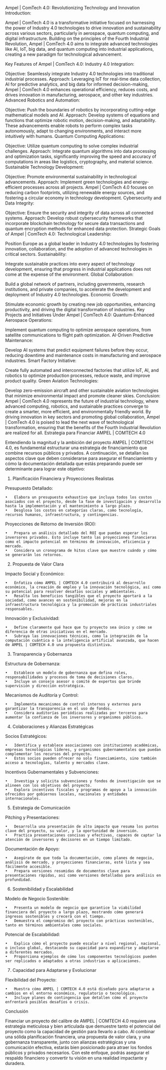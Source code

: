 Ampel | ComTech 4.0: Revolutionizing Technology and Innovation
Introduction:

Ampel | ComTech 4.0 is a transformative initiative focused on harnessing the power of Industry 4.0 technologies to drive innovation and sustainability across various sectors, particularly in aerospace, quantum computing, and digital infrastructure. Building on the principles of the Fourth Industrial Revolution, Ampel | ComTech 4.0 aims to integrate advanced technologies like AI, IoT, big data, and quantum computing into industrial applications, creating a new paradigm for technological advancement.

Key Features of Ampel | ComTech 4.0:
Industry 4.0 Integration:

Objective: Seamlessly integrate Industry 4.0 technologies into traditional industrial processes.
Approach: Leveraging IoT for real-time data collection, AI for predictive analytics, and big data for informed decision-making, Ampel | ComTech 4.0 enhances operational efficiency, reduces costs, and drives innovation in manufacturing, aerospace, and other key industries.
Advanced Robotics and Automation:

Objective: Push the boundaries of robotics by incorporating cutting-edge mathematical models and AI.
Approach: Develop systems of equations and functions that optimize robotic motion, decision-making, and adaptability. These advancements enable robots to perform complex tasks autonomously, adapt to changing environments, and interact more intuitively with humans.
Quantum Computing Applications:

Objective: Utilize quantum computing to solve complex industrial challenges.
Approach: Integrate quantum algorithms into data processing and optimization tasks, significantly improving the speed and accuracy of computations in areas like logistics, cryptography, and material science.
Sustainable Technology Development:

Objective: Promote environmental sustainability in technological advancements.
Approach: Implement green technologies and energy-efficient processes across all projects. Ampel | ComTech 4.0 focuses on reducing carbon footprints, utilizing renewable energy sources, and fostering a circular economy in technology development.
Cybersecurity and Data Integrity:

Objective: Ensure the security and integrity of data across all connected systems.
Approach: Develop robust cybersecurity frameworks that incorporate blockchain technology for secure data transactions and quantum encryption methods for enhanced data protection.
Strategic Goals of Ampel | ComTech 4.0:
Technological Leadership:

Position Europe as a global leader in Industry 4.0 technologies by fostering innovation, collaboration, and the adoption of advanced technologies in critical sectors.
Sustainability:

Integrate sustainable practices into every aspect of technology development, ensuring that progress in industrial applications does not come at the expense of the environment.
Global Collaboration:

Build a global network of partners, including governments, research institutions, and private companies, to accelerate the development and deployment of Industry 4.0 technologies.
Economic Growth:

Stimulate economic growth by creating new job opportunities, enhancing productivity, and driving the digital transformation of industries.
Key Projects and Initiatives Under Ampel | ComTech 4.0:
Quantum-Enhanced Aerospace Operations:

Implement quantum computing to optimize aerospace operations, from satellite communications to flight path optimization.
AI-Driven Predictive Maintenance:

Develop AI systems that predict equipment failures before they occur, reducing downtime and maintenance costs in manufacturing and aerospace industries.
Smart Factory Initiative:

Create fully automated and interconnected factories that utilize IoT, AI, and robotics to optimize production processes, reduce waste, and improve product quality.
Green Aviation Technologies:

Develop zero-emission aircraft and other sustainable aviation technologies that minimize environmental impact and promote cleaner skies.
Conclusion:
Ampel | ComTech 4.0 represents the future of industrial technology, where advanced computing, robotics, and sustainable practices converge to create a smarter, more efficient, and environmentally friendly world. By driving innovation in key sectors and promoting global collaboration, Ampel | ComTech 4.0 is poised to lead the next wave of technological transformation, ensuring that the benefits of the Fourth Industrial Revolution are realized for all.
Estrategia para Financiar AMPEL | COMTECH 4.0

Entendiendo la magnitud y la ambición del proyecto AMPEL | COMTECH 4.0, es fundamental estructurar una estrategia de financiamiento que combine recursos públicos y privados. A continuación, se detallan los aspectos clave que deben considerarse para asegurar el financiamiento y cómo la documentación detallada que estás preparando puede ser determinante para lograr este objetivo:

1. Planificación Financiera y Proyecciones Realistas

Presupuesto Detallado:

	•	Elabora un presupuesto exhaustivo que incluya todos los costos asociados con el proyecto, desde la fase de investigación y desarrollo hasta la implementación y el mantenimiento a largo plazo.
	•	Desglosa los costos en categorías claras, como tecnología, recursos humanos, infraestructura, y contingencias.

Proyecciones de Retorno de Inversión (ROI):

	•	Prepara un análisis detallado del ROI que puedan esperar los inversores privados. Esto incluye tanto las proyecciones financieras como el impacto potencial en términos de innovación, eficiencia y mercado.
	•	Considera un cronograma de hitos clave que muestre cuándo y cómo se generarán los retornos.

2. Propuesta de Valor Clara

Impacto Social y Económico:

	•	Enfatiza cómo AMPEL | COMTECH 4.0 contribuirá al desarrollo económico, la creación de empleo y la innovación tecnológica, así como su potencial para resolver desafíos sociales y ambientales.
	•	Resalta los beneficios tangibles que el proyecto aportará a la sociedad, como avances en sostenibilidad, mejoras en la infraestructura tecnológica y la promoción de prácticas industriales responsables.

Innovación y Exclusividad:

	•	Define claramente qué hace que tu proyecto sea único y cómo se diferencia de otras iniciativas en el mercado.
	•	Subraya las innovaciones técnicas, como la integración de la computación cuántica o la inteligencia artificial avanzada, que hacen de AMPEL | COMTECH 4.0 una propuesta distintiva.

3. Transparencia y Gobernanza

Estructura de Gobernanza:

	•	Establece un modelo de gobernanza que defina roles, responsabilidades y procesos de toma de decisiones claros.
	•	Incluye un consejo asesor o comité de expertos que brinde supervisión y dirección estratégica.

Mecanismos de Auditoría y Control:

	•	Implementa mecanismos de control internos y externos para garantizar la transparencia en el uso de fondos.
	•	Considera auditorías periódicas realizadas por terceros para aumentar la confianza de los inversores y organismos públicos.

4. Colaboraciones y Alianzas Estratégicas

Socios Estratégicos:

	•	Identifica y establece asociaciones con instituciones académicas, empresas tecnológicas líderes, y organismos gubernamentales que puedan complementar los recursos del proyecto.
	•	Estos socios pueden ofrecer no solo financiamiento, sino también acceso a tecnologías, talento y mercados clave.

Incentivos Gubernamentales y Subvenciones:

	•	Investiga y solicita subvenciones y fondos de investigación que se alineen con los objetivos del proyecto.
	•	Explora incentivos fiscales y programas de apoyo a la innovación ofrecidos por gobiernos locales, nacionales y entidades internacionales.

5. Estrategia de Comunicación

Pitching y Presentaciones:

	•	Desarrolla una presentación de alto impacto que resuma los puntos clave del proyecto, su valor, y la oportunidad de inversión.
	•	Practica presentaciones concisas y efectivas, capaces de captar la atención de inversores y decisores en un tiempo limitado.

Documentación de Apoyo:

	•	Asegúrate de que toda la documentación, como planes de negocio, análisis de mercado, y proyecciones financieras, esté lista y sea fácilmente accesible.
	•	Prepara versiones resumidas de documentos clave para presentaciones rápidas, así como versiones detalladas para análisis en profundidad.

6. Sostenibilidad y Escalabilidad

Modelo de Negocio Sostenible:

	•	Presenta un modelo de negocio que garantice la viabilidad financiera del proyecto a largo plazo, mostrando cómo generará ingresos sostenibles y crecerá con el tiempo.
	•	Demuestra el compromiso del proyecto con prácticas sostenibles, tanto en términos ambientales como sociales.

Potencial de Escalabilidad:

	•	Explica cómo el proyecto puede escalar a nivel regional, nacional, o incluso global, destacando su capacidad para expandirse y adaptarse a diferentes mercados.
	•	Proporciona ejemplos de cómo los componentes tecnológicos pueden ser replicados o adaptados a otras industrias o aplicaciones.

7. Capacidad para Adaptarse y Evolucionar

Flexibilidad del Proyecto:

	•	Muestra cómo AMPEL | COMTECH 4.0 está diseñado para adaptarse a cambios en el entorno económico, regulatorio o tecnológico.
	•	Incluye planes de contingencia que detallen cómo el proyecto enfrentará posibles desafíos o crisis.

Conclusión

Financiar un proyecto del calibre de AMPEL | COMTECH 4.0 requiere una estrategia meticulosa y bien articulada que demuestre tanto el potencial del proyecto como la capacidad de gestión para llevarlo a cabo. Al combinar una sólida planificación financiera, una propuesta de valor clara, y una gobernanza transparente, junto con alianzas estratégicas y una comunicación efectiva, estarás bien posicionado para atraer los fondos públicos y privados necesarios. Con este enfoque, podrás asegurar el respaldo financiero y convertir tu visión en una realidad impactante y duradera.
